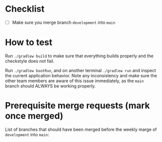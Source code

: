 # Checklist
- [ ] Make sure you merge branch `development` into `main`
# How to test
Run `./gradlew build` to make sure that everything builds properly and the checkstyle does not fail.

Run `./gradlew bootRun`, and on another terminal `./gradlew run` and inspect the current application behavior. Note any inconsistency and make sure the other team members are aware of this issue immediately, as the `main` branch should ALWAYS be working properly.

# Prerequisite merge requests (mark once merged)
List of branches that should have been merged before the weekly marge of `development` into `main`:

<!---
Include checklist of all merge requests corresponding to the issues in the current sprint. 
-->

[//]: <> (
Information should be inserted instead of the comments of the format "<!--- -->". 
If not removed, the comments would still preserve the information containing - for example, commented tasks are still counted by GitLAb, so make sure you delete them.
)